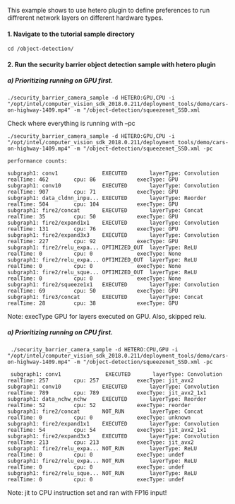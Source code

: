 This example shows to use hetero plugin to define preferences to run diffrerent network layers on different hardware types. 

#### 1. Navigate to the tutorial sample directory

	cd /object-detection/
  
#### 2. Run the security barrier object detection sample with hetero plugin 

##### a) Prioritizing running on GPU first.

	./security_barrier_camera_sample -d HETERO:GPU,CPU -i "/opt/intel/computer_vision_sdk_2018.0.211/deployment_tools/demo/cars-on-highway-1409.mp4" -m "/object-detection/squeezenet_SSD.xml
    
Check where everything is running with –pc

    ./security_barrier_camera_sample -d HETERO:GPU,CPU -i "/opt/intel/computer_vision_sdk_2018.0.211/deployment_tools/demo/cars-on-highway-1409.mp4" -m "/object-detection/squeezenet_SSD.xml -pc
    
    performance counts:

    subgraph1: conv1              EXECUTED       layerType: Convolution        realTime: 462        cpu: 86             execType: GPU
    subgraph1: conv10             EXECUTED       layerType: Convolution        realTime: 907        cpu: 71             execType: GPU
    subgraph1: data_cldnn_inpu... EXECUTED       layerType: Reorder            realTime: 504        cpu: 104            execType: GPU
    subgraph1: fire2/concat       EXECUTED       layerType: Concat             realTime: 35         cpu: 50             execType: GPU
    subgraph1: fire2/expand1x1    EXECUTED       layerType: Convolution        realTime: 131        cpu: 76             execType: GPU
    subgraph1: fire2/expand3x3    EXECUTED       layerType: Convolution        realTime: 227        cpu: 92             execType: GPU
    subgraph1: fire2/relu_expa... OPTIMIZED_OUT  layerType: ReLU               realTime: 0          cpu: 0              execType: None
    subgraph1: fire2/relu_expa... OPTIMIZED_OUT  layerType: ReLU               realTime: 0          cpu: 0              execType: None
    subgraph1: fire2/relu_sque... OPTIMIZED_OUT  layerType: ReLU               realTime: 0          cpu: 0              execType: None
    subgraph1: fire2/squeeze1x1   EXECUTED       layerType: Convolution        realTime: 69         cpu: 50             execType: GPU
    subgraph1: fire3/concat       EXECUTED       layerType: Concat             realTime: 28         cpu: 38             execType: GPU

Note: execType GPU for layers executed on GPU.  Also, skipped relu.

##### a) Prioritizing running on CPU first.

     ./security_barrier_camera_sample -d HETERO:CPU,GPU -i "/opt/intel/computer_vision_sdk_2018.0.211/deployment_tools/demo/cars-on-highway-1409.mp4" -m "/object-detection/squeezenet_SSD.xml -pc
     
     subgraph1: conv1              EXECUTED       layerType: Convolution        realTime: 257        cpu: 257            execType: jit_avx2
    subgraph1: conv10             EXECUTED       layerType: Convolution        realTime: 789        cpu: 789            execType: jit_avx2_1x1
    subgraph1: data_nchw_nchw     EXECUTED       layerType: Reorder            realTime: 52         cpu: 52             execType: reorder
    subgraph1: fire2/concat       NOT_RUN        layerType: Concat             realTime: 0          cpu: 0              execType: unknown
    subgraph1: fire2/expand1x1    EXECUTED       layerType: Convolution        realTime: 54         cpu: 54             execType: jit_avx2_1x1
    subgraph1: fire2/expand3x3    EXECUTED       layerType: Convolution        realTime: 213        cpu: 213            execType: jit_avx2
    subgraph1: fire2/relu_expa... NOT_RUN        layerType: ReLU               realTime: 0          cpu: 0              execType: undef
    subgraph1: fire2/relu_expa... NOT_RUN        layerType: ReLU               realTime: 0          cpu: 0              execType: undef
    subgraph1: fire2/relu_sque... NOT_RUN        layerType: ReLU               realTime: 0          cpu: 0              execType: undef

Note: jit to CPU instruction set and ran with FP16 input!

